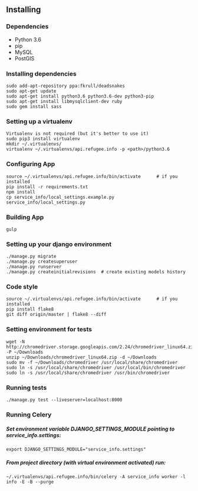 Installing
----------

### Dependencies
+ Python 3.6
+ pip
+ MySQL
+ PostGIS 

### Installing dependencies
    sudo add-apt-repository ppa:fkrull/deadsnakes
    sudo apt-get update
    sudo apt-get install python3.6 python3.6-dev python3-pip
    sudo apt-get install libmysqlclient-dev ruby
    sudo gem install sass

### Setting up a virtualenv
    Virtualenv is not required (but it's better to use it)
    sudo pip3 install virtualenv
    mkdir ~/.virtualenvs/
    virtualenv ~/.virtualenvs/api.refugee.info -p <path>/python3.6

### Configuring App
    source ~/.virtualenvs/api.refugee.info/bin/activate      # if you installed
    pip install -r requirements.txt
    npm install
    cp service_info/local_settings.example.py service_info/local_settings.py

### Building App
    gulp
    

### Setting up your django environment
    ./manage.py migrate
    ./manage.py createsuperuser
    ./manage.py runserver
    ./manage.py createinitialrevisions  # create existing models history

### Code style
    source ~/.virtualenvs/api.refugee.info/bin/activate      # if you installed
    pip install flake8
    git diff origin/master | flake8 --diff

### Setting environment for tests
    wget -N http://chromedriver.storage.googleapis.com/2.24/chromedriver_linux64.zip -P ~/Downloads
    unzip ~/Downloads/chromedriver_linux64.zip -d ~/Downloads
    sudo mv -f ~/Downloads/chromedriver /usr/local/share/chromedriver
    sudo ln -s /usr/local/share/chromedriver /usr/local/bin/chromedriver
    sudo ln -s /usr/local/share/chromedriver /usr/bin/chromedriver

### Running tests
    ./manage.py test --liveserver=localhost:8000


### Running Celery

##### Set environment variable DJANGO_SETTINGS_MODULE pointing to service_info.settings:
    export DJANGO_SETTINGS_MODULE="service_info.settings"
##### From project directory (with virtual environment activated) run:
    ~/.virtualenvs/api.refugee.info/bin/celery -A service_info worker -l info -E -B --purge
    

